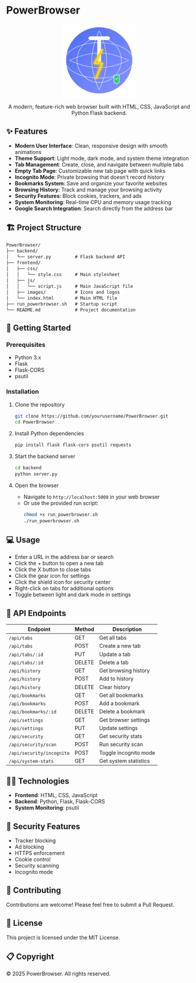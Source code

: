 # PowerBrowser

<p align="center">
  <img src="frontend/images/logo-large.svg" alt="PowerBrowser Logo" width="200">
</p>

<p align="center">
  A modern, feature-rich web browser built with HTML, CSS, JavaScript and Python Flask backend.
</p>

## ✨ Features

- **Modern User Interface**: Clean, responsive design with smooth animations
- **Theme Support**: Light mode, dark mode, and system theme integration
- **Tab Management**: Create, close, and navigate between multiple tabs
- **Empty Tab Page**: Customizable new tab page with quick links
- **Incognito Mode**: Private browsing that doesn't record history
- **Bookmarks System**: Save and organize your favorite websites
- **Browsing History**: Track and manage your browsing activity
- **Security Features**: Block cookies, trackers, and ads
- **System Monitoring**: Real-time CPU and memory usage tracking
- **Google Search Integration**: Search directly from the address bar

## 🏗️ Project Structure

```
PowerBrowser/
├── backend/
│   └── server.py         # Flask backend API
├── frontend/
│   ├── css/
│   │   └── style.css     # Main stylesheet
│   ├── js/
│   │   └── script.js     # Main JavaScript file
│   ├── images/           # Icons and logos
│   └── index.html        # Main HTML file
├── run_powerbrowser.sh   # Startup script
└── README.md             # Project documentation
```

## 🚀 Getting Started

### Prerequisites

- Python 3.x
- Flask
- Flask-CORS
- psutil

### Installation

1. Clone the repository
   ```bash
   git clone https://github.com/yourusername/PowerBrowser.git
   cd PowerBrowser
   ```

2. Install Python dependencies
   ```bash
   pip install flask flask-cors psutil requests
   ```

3. Start the backend server
   ```bash
   cd backend
   python server.py
   ```

4. Open the browser
   - Navigate to `http://localhost:5000` in your web browser
   - Or use the provided run script:
     ```bash
     chmod +x run_powerbrowser.sh
     ./run_powerbrowser.sh
     ```

## 💻 Usage

- Enter a URL in the address bar or search
- Click the + button to open a new tab
- Click the X button to close tabs
- Click the gear icon for settings
- Click the shield icon for security center
- Right-click on tabs for additional options
- Toggle between light and dark mode in settings

## 🔧 API Endpoints

| Endpoint | Method | Description |
|----------|--------|-------------|
| `/api/tabs` | GET | Get all tabs |
| `/api/tabs` | POST | Create a new tab |
| `/api/tabs/:id` | PUT | Update a tab |
| `/api/tabs/:id` | DELETE | Delete a tab |
| `/api/history` | GET | Get browsing history |
| `/api/history` | POST | Add to history |
| `/api/history` | DELETE | Clear history |
| `/api/bookmarks` | GET | Get all bookmarks |
| `/api/bookmarks` | POST | Add a bookmark |
| `/api/bookmarks/:id` | DELETE | Delete a bookmark |
| `/api/settings` | GET | Get browser settings |
| `/api/settings` | PUT | Update settings |
| `/api/security` | GET | Get security stats |
| `/api/security/scan` | POST | Run security scan |
| `/api/security/incognito` | POST | Toggle incognito mode |
| `/api/system-stats` | GET | Get system statistics |

## 👨‍💻 Technologies

- **Frontend**: HTML, CSS, JavaScript
- **Backend**: Python, Flask, Flask-CORS
- **System Monitoring**: psutil

## 🔐 Security Features

- Tracker blocking
- Ad blocking
- HTTPS enforcement
- Cookie control
- Security scanning
- Incognito mode

## 🤝 Contributing

Contributions are welcome! Please feel free to submit a Pull Request.

## 📜 License

This project is licensed under the MIT License.

## 📋 Copyright

© 2025 PowerBrowser. All rights reserved.
